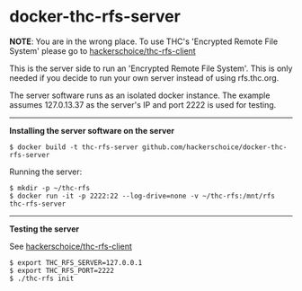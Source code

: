 # docker-thc-rfs-server

**NOTE**: You are in the wrong place. To use THC's 'Encrypted Remote File System' please go to [hackerschoice/thc-rfs-client](https://github.com/hackerschoice/thc-rfs-client)

This is the server side to run an 'Encrypted Remote File System'. This is only needed if you decide to run your own server instead of using rfs.thc.org.

The server software runs as an isolated docker instance. The example assumes 127.0.13.37 as the server's IP and port 2222 is used for testing.

---
**Installing the server software on the server**

```
$ docker build -t thc-rfs-server github.com/hackerschoice/docker-thc-rfs-server
```

Running the server:
```
$ mkdir -p ~/thc-rfs
$ docker run -it -p 2222:22 --log-drive=none -v ~/thc-rfs:/mnt/rfs thc-rfs-server
```

---
**Testing the server**

See [hackerschoice/thc-rfs-client](https://github.com/hackerschoice/thc-rfs-client)

```
$ export THC_RFS_SERVER=127.0.0.1
$ export THC_RFS_PORT=2222
$ ./thc-rfs init
```
